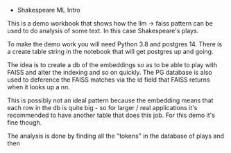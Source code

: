 + Shakespeare ML Intro 

This is a demo workbook that shows how the llm -> faiss pattern can be used to do analysis of some text. In this case Shakespeare's plays. 

To make the demo work you will need Python 3.8 and postgres 14. There is a create table string in the notebook that will get postgres up and going. 

The idea is to create a db of the embeddings so as to be able to play with FAISS and alter the indexing and so on quickly. The PG database is also used to deference the FAISS matches via the id field that FAISS returns when it looks up a nn. 

This is possibly not an ideal pattern because the embedding means that each row in the db is quite big - so for larger / real applications it's recommended to have another table that does this job. For this demo it's fine though. 

The analysis is done by finding all the "tokens" in the database of plays and then 
